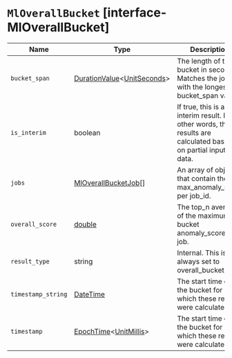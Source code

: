 # `MlOverallBucket` [interface-MlOverallBucket]

| Name | Type | Description |
| - | - | - |
| `bucket_span` | [DurationValue](./DurationValue.md)<[UnitSeconds](./UnitSeconds.md)> | The length of the bucket in seconds. Matches the job with the longest bucket_span value. |
| `is_interim` | boolean | If true, this is an interim result. In other words, the results are calculated based on partial input data. |
| `jobs` | [MlOverallBucketJob](./MlOverallBucketJob.md)[] | An array of objects that contain the max_anomaly_score per job_id. |
| `overall_score` | [double](./double.md) | The top_n average of the maximum bucket anomaly_score per job. |
| `result_type` | string | Internal. This is always set to overall_bucket. |
| `timestamp_string` | [DateTime](./DateTime.md) | The start time of the bucket for which these results were calculated. |
| `timestamp` | [EpochTime](./EpochTime.md)<[UnitMillis](./UnitMillis.md)> | The start time of the bucket for which these results were calculated. |
